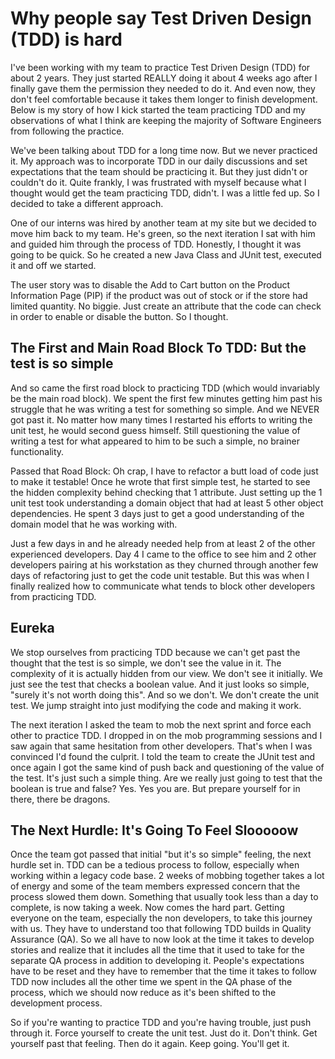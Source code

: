 # Why people say Test Driven Design (TDD) is hard

I've been working with my team to practice Test Driven Design (TDD) for about 2 years. They just started REALLY doing it about 4 weeks ago after I finally gave them the permission they needed to do it. And even now, they don't feel comfortable because it takes them longer to finish development. Below is my story of how I kick started the team practicing TDD and my observations of what I think are keeping the majority of Software Engineers from following the practice.

We've been talking about TDD for a long time now. But we never practiced it. My approach was to incorporate TDD in our daily discussions and set expectations that the team should be practicing it. But they just didn't or couldn't do it. Quite frankly, I was frustrated with myself because what I thought would get the team practicing TDD, didn't. I was a little fed up. So I decided to take a different approach.

One of our interns was hired by another team at my site but we decided to move him back to my team. He's green, so the next iteration I sat with him and guided him through the process of TDD. Honestly, I thought it was going to be quick. So he created a new Java Class and JUnit test, executed it and off we started.

The user story was to disable the Add to Cart button on the Product Information Page (PIP) if the product was out of stock or if the store had limited quantity. No biggie. Just create an attribute that the code can check in order to enable or disable the button. So I thought.

## The First and Main Road Block To TDD: But the test is so simple

And so came the first road block to practicing TDD (which would invariably be the main road block). We spent the first few minutes getting him past his struggle that he was writing a test for something so simple. And we NEVER got past it. No matter how many times I restarted his efforts to writing the unit test, he would second guess himself. Still questioning the value of writing a test for what appeared to him to be such a simple, no brainer functionality.

Passed that Road Block: Oh crap, I have to refactor a butt load of code just to make it testable!
Once he wrote that first simple test, he started to see the hidden complexity behind checking that 1 attribute. Just setting up the 1 unit test took understanding a domain object that had at least 5 other object dependencies. He spent 3 days just to get a good understanding of the domain model that he was working with.

Just a few days in and he already needed help from at least 2 of the other experienced developers. Day 4 I came to the office to see him and 2 other developers pairing at his workstation as they churned through another few days of refactoring just to get the code unit testable. But this was when I finally realized how to communicate what tends to block other developers from practicing TDD.

## Eureka

We stop ourselves from practicing TDD because we can't get past the thought that the test is so simple, we don't see the value in it. The complexity of it is actually hidden from our view. We don't see it initially. We just see the test that checks a boolean value. And it just looks so simple, "surely it's not worth doing this". And so we don't. We don't create the unit test. We jump straight into just modifying the code and making it work.

The next iteration I asked the team to mob the next sprint and force each other to practice TDD. I dropped in on the mob programming sessions and I saw again that same hesitation from other developers. That's when I was convinced I'd found the culprit. I told the team to create the JUnit test and once again I got the same kind of push back and questioning of the value of the test. It's just such a simple thing. Are we really just going to test that the boolean is true and false? Yes. Yes you are. But prepare yourself for in there, there be dragons.

## The Next Hurdle: It's Going To Feel Slooooow

Once the team got passed that initial "but it's so simple" feeling, the next hurdle set in. TDD can be a tedious process to follow, especially when working within a legacy code base. 2 weeks of mobbing together takes a lot of energy and some of the team members expressed concern that the process slowed them down. Something that usually took less than a day to complete, is now taking a week. Now comes the hard part. Getting everyone on the team, especially the non developers, to take this journey with us. They have to understand too that following TDD builds in Quality Assurance (QA). So we all have to now look at the time it takes to develop stories and realize that it includes all the time that it used to take for the separate QA process in addition to developing it. People's expectations have to be reset and they have to remember that the time it takes to follow TDD now includes all the other time we spent in the QA phase of the process, which we should now reduce as it's been shifted to the development process.

So if you're wanting to practice TDD and you're having trouble, just push through it. Force yourself to create the unit test. Just do it. Don't think. Get yourself past that feeling. Then do it again. Keep going. You'll get it.

<script server>
    export default {
        layout: './layouts/post.html',
        image: '',
        title: 'Why people say Test Driven Design (TDD) is hard',
        excerpt: "I've been working with my team to practice Test Driven Design (TDD) for about 2 years. They just started REALLY doing it about 4 weeks ago after I finally gave them the permission they needed to do it. And even now, they don't feel comfortable because it takes them longer to finish development. Below is my story of how I kick started the team practicing TDD and my observations of what I think are keeping the majority of Software Engineers from following the practice.",
        shouldPublish: true,
        uri: '/blog/2016/why-tdd-is-hard.html',
        tags: ['tdd'],
        published: new Date('2016-03-16T16:43:08.111Z')
    }
</script>